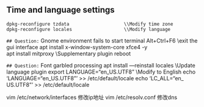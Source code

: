 
## Time and language settings
    dpkg-reconfigure tzdata                    \\Modify time zone
    dpkg-reconfigure locales                   \\Modify language

`## Question:` Gnome environment fails to start terminal
    Alt+Ctrl+F6                                \\exit the gui interface
    apt install x-window-system-core xfce4 -y  
    apt install mitproxy                       \\Supplementary plugin
    reboot
    
`## Question:` Font garbled processing
    apt install —reinstall locales             \\Update language plugin
    export LANGUAGE=“en_US.UTF8”               \\Modify to English
    echo ‘LANGUAGE=“en_US.UTF8”’ >> /etc/default/locale
    echo ‘LC_ALL=“en_ US.UTF8”’ >> /etc/default/locale

vim /etc/network/interfaces 修改ip地址
vim /etc/resolv.conf 修改dns
